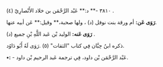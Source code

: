 ٣٨١٠ -** د:** عَبْد الرَّحْمَن بن خلاد الأَنْصارِيّ (٤) .

**رَوَى عَن:** أم ورقة بنت نوفل (د) ، ولها صحبة،** وقيل:** عَن أبيه عنها.

**رَوَى عَنه:** الوليد بْن عَبد اللَّهِ بْنِ جميع (د) .

ذكره ابنُ حِبَّان فِي كتاب "الثقات" (٥) .رَوَى لَهُ أَبُو دَاوُد.

**•:** - عَبْد الرَّحْمَن بْن داود، فِي ترجمة عَبد الرحيم بْن داود.